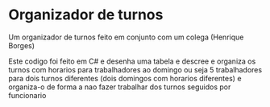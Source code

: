 # Organizador de turnos
Um organizador de turnos feito em conjunto com um colega (Henrique Borges) 


Este codigo foi feito em C# e desenha uma tabela e descree e organiza os turnos com horarios para trabalhadores ao domingo 
ou seja 5 trabalhadores para dois turnos diferentes (dois domingos com horarios diferentes) e organiza-o de forma 
a nao fazer trabalhar dos turnos seguidos por funcionario 
